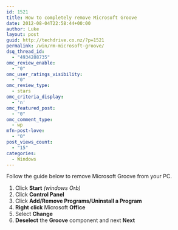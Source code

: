 ```yaml
---
id: 1521
title: How to completely remove Microsoft Groove
date: 2012-08-04T22:58:44+00:00
author: Luke
layout: post
guid: http://techdrive.co.nz/?p=1521
permalink: /win/rm-microsoft-groove/
dsq_thread_id:
  - "4934288735"
omc_review_enable:
  - "0"
omc_user_ratings_visibility:
  - "0"
omc_review_type:
  - stars
omc_criteria_display:
  - 'n'
omc_featured_post:
  - "0"
omc_comment_type:
  - wp
mfn-post-love:
  - "0"
post_views_count:
  - "15"
categories:
  - Windows
---
```

Follow the guide below to remove Microsoft Groove from your PC.

<ol start="1">
  <li>
    Click <strong>Start</strong> <em>(windows Orb)</em>
  </li>
  <li>
    Click <strong>Control Panel</strong>
  </li>
  <li>
    Click <strong>Add/Remove Programs/Uninstall a Program</strong>
  </li>
  <li>
    <strong>Right</strong> <strong>click</strong> Microsoft <strong>Office</strong>
  </li>
  <li>
    Select <strong>Change</strong>
  </li>
  <li>
    <strong>Deselect</strong> the <strong>Groove</strong> component and next <strong>Next</strong>
  </li>
</ol>